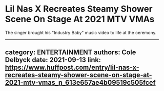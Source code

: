 # Lil Nas X Recreates Steamy Shower Scene On Stage At 2021 MTV VMAs

The singer brought his "Industry Baby" music video to life at the ceremony.

---
category: ENTERTAINMENT
authors: Cole Delbyck
date: 2021-09-13
link: https://www.huffpost.com/entry/lil-nas-x-recreates-steamy-shower-scene-on-stage-at-2021-mtv-vmas_n_613e657ae4b09519c505fcef
---
